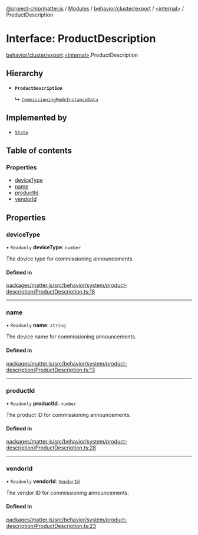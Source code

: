 [@project-chip/matter.js](../README.md) / [Modules](../modules.md) / [behavior/cluster/export](../modules/behavior_cluster_export.md) / [\<internal\>](../modules/behavior_cluster_export._internal_.md) / ProductDescription

# Interface: ProductDescription

[behavior/cluster/export](../modules/behavior_cluster_export.md).[\<internal\>](../modules/behavior_cluster_export._internal_.md).ProductDescription

## Hierarchy

- **`ProductDescription`**

  ↳ [`CommissioningModeInstanceData`](common_export.CommissioningModeInstanceData.md)

## Implemented by

- [`State`](../classes/node_export._internal_.ProductDescriptionServer.State.md)

## Table of contents

### Properties

- [deviceType](behavior_cluster_export._internal_.ProductDescription.md#devicetype)
- [name](behavior_cluster_export._internal_.ProductDescription.md#name)
- [productId](behavior_cluster_export._internal_.ProductDescription.md#productid)
- [vendorId](behavior_cluster_export._internal_.ProductDescription.md#vendorid)

## Properties

### deviceType

• `Readonly` **deviceType**: `number`

The device type for commissioning announcements.

#### Defined in

[packages/matter.js/src/behavior/system/product-description/ProductDescription.ts:18](https://github.com/project-chip/matter.js/blob/c0d55745d5279e16fdfaa7d2c564daa31e19c627/packages/matter.js/src/behavior/system/product-description/ProductDescription.ts#L18)

___

### name

• `Readonly` **name**: `string`

The device name for commissioning announcements.

#### Defined in

[packages/matter.js/src/behavior/system/product-description/ProductDescription.ts:13](https://github.com/project-chip/matter.js/blob/c0d55745d5279e16fdfaa7d2c564daa31e19c627/packages/matter.js/src/behavior/system/product-description/ProductDescription.ts#L13)

___

### productId

• `Readonly` **productId**: `number`

The product ID for commissioning announcements.

#### Defined in

[packages/matter.js/src/behavior/system/product-description/ProductDescription.ts:28](https://github.com/project-chip/matter.js/blob/c0d55745d5279e16fdfaa7d2c564daa31e19c627/packages/matter.js/src/behavior/system/product-description/ProductDescription.ts#L28)

___

### vendorId

• `Readonly` **vendorId**: [`VendorId`](../modules/datatype_export.md#vendorid)

The vendor ID for commissioning announcements.

#### Defined in

[packages/matter.js/src/behavior/system/product-description/ProductDescription.ts:23](https://github.com/project-chip/matter.js/blob/c0d55745d5279e16fdfaa7d2c564daa31e19c627/packages/matter.js/src/behavior/system/product-description/ProductDescription.ts#L23)
